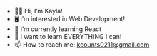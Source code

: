- 👋🏼 Hi, I’m Kayla!
- 🖥 I’m interested in Web Development!
- 🌱 I’m currently learning React
- 🧠 I want to learn EVERYTHING I can!
- 📫 How to reach me: kcounts0211@gmail.com

<!---
Kcounts93/Kcounts93 is a ✨ special ✨ repository because its `README.md` (this file) appears on your GitHub profile.
You can click the Preview link to take a look at your changes.
--->
